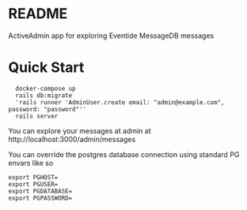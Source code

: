 # README

ActiveAdmin app for exploring Eventide MessageDB messages

# Quick Start

```
  docker-compose up
  rails db:migrate
  'rails runner 'AdminUser.create email: "admin@example.com", password: "password"''
  rails server
```
You can explore your messages at admin at http://localhost:3000/admin/messages

You can override the postgres database connection using standard PG envars like so

```
export PGHOST=
export PGUSER=
export PGDATABASE=
export PGPASSWORD=
```
